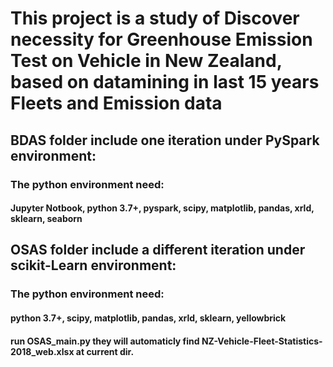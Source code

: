 
# This project is a study of Discover necessity for Greenhouse Emission Test on Vehicle in New Zealand, based on datamining in last 15 years Fleets and Emission data

## BDAS folder include one iteration under PySpark environment:
### The python environment need:
#### Jupyter Notbook, python 3.7+, pyspark, scipy, matplotlib, pandas, xrld, sklearn, seaborn


## OSAS folder include a different iteration under scikit-Learn environment:
### The python environment need:
#### python 3.7+, scipy, matplotlib, pandas, xrld, sklearn, yellowbrick
#### run OSAS_main.py they will automaticly find NZ-Vehicle-Fleet-Statistics-2018_web.xlsx at current dir.